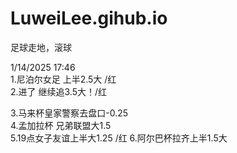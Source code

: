 # LuweiLee.gihub.io
足球走地，滚球  

1/14/2025 17:46  
1.尼泊尔女足 上半2.5大 /红  
2.进了 继续追3.5大！/红  

3.马来杯皇家警察去盘口-0.25  
4.孟加拉杯 兄弟联盟大1.5  
5.19点女子友谊上半大1.25  /红
6.阿尔巴杯拉齐上半1.5大  